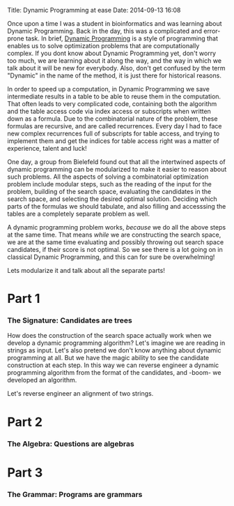 Title: Dynamic Programming at ease
Date: 2014-09-13 16:08

Once upon a time I was a student in bioinformatics and was learning about Dynamic Programming. Back in the day, this was a complicated and error-prone task. 
In brief, [Dynamic Programming](http://en.wikipedia.org/wiki/Dynamic_programming) is a style of programming that enables us to solve optimization problems that are computationally complex. If you dont know about Dynamic Programming yet, don't worry too much, we are learning about it along the way, and the way in which we talk about it will be new for everybody.
Also, don't get confused by the term "Dynamic" in the name of the method, it is just there for historical reasons.

In order to speed up a computation, in Dynamic Programming we save intermediate results in a table to be able to reuse them in the computation. That often leads to very complicated code, containing both the algorithm and the table access code via index access or subscripts when written down as a formula. Due to the combinatorial nature of the problem, these formulas are recursive, and are called recurrences.
Every day I had to face new complex recurrences full of subscripts for table access, and trying to implement them and get the indices for table access right was a matter of experience, talent and luck!

One day, a group from Bielefeld found out that all the intertwined aspects of dynamic programming can be modularized to make it easier to reason about such problems.
All the aspects of solving a combinatorial optimization problem include modular steps, such as the reading of the input for the problem, building of the search space, evaluating the candidates in the search space, and selecting the desired optimal solution. Deciding which parts of the formulas we should tabulate, and also filling and accesssing the tables are a completely separate problem as well.

A dynamic programming problem works, *because* we do all the above steps at the same time.
That means *while* we are constructing the search space, we are at the same time evaluating and possibly throwing out search space candidates, if their score is not optimal.
So we see there is a lot going on in classical Dynamic Programming, and this can for sure be overwhelming!

Lets modularize it and talk about all the separate parts!

# Part 1
### The Signature: Candidates are trees

How does the construction of the search space actually work when we develop a dynamic programming algorithm?
Let's imagine we are reading in strings as input.
Let's also pretend we don't know anything about dynamic programming at all.
But we have the magic ability to see the candidate construction at each step.
In this way we can reverse engineer a dynamic programming algorithm from the format of the candidates, and -boom- we developed an algorithm.

Let's reverse engineer an alignment of two strings.

# Part 2
### The Algebra: Questions are algebras

# Part 3
### The Grammar: Programs are grammars

